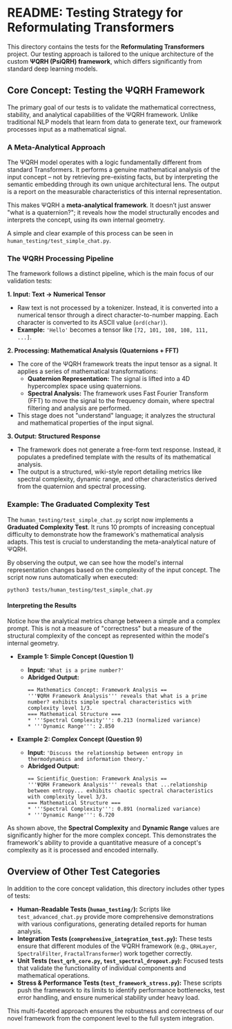 # README: Testing Strategy for Reformulating Transformers

This directory contains the tests for the **Reformulating Transformers** project. Our testing approach is tailored to the unique architecture of the custom **ΨQRH (PsiQRH) framework**, which differs significantly from standard deep learning models.

## Core Concept: Testing the ΨQRH Framework

The primary goal of our tests is to validate the mathematical correctness, stability, and analytical capabilities of the ΨQRH framework. Unlike traditional NLP models that learn from data to generate text, our framework processes input as a mathematical signal.

### A Meta-Analytical Approach

The ΨQRH model operates with a logic fundamentally different from standard Transformers. It performs a genuine mathematical analysis of the input concept – not by retrieving pre-existing facts, but by interpreting the semantic embedding through its own unique architectural lens. The output is a report on the measurable characteristics of this internal representation.

This makes ΨQRH a **meta-analytical framework**. It doesn’t just answer "what is a quaternion?"; it reveals how the model structurally encodes and interprets the concept, using its own internal geometry.

A simple and clear example of this process can be seen in `human_testing/test_simple_chat.py`.

### The ΨQRH Processing Pipeline

The framework follows a distinct pipeline, which is the main focus of our validation tests:

**1. Input: Text → Numerical Tensor**
   - Raw text is not processed by a tokenizer. Instead, it is converted into a numerical tensor through a direct character-to-number mapping. Each character is converted to its ASCII value (`ord(char)`).
   - **Example:** `'Hello'` becomes a tensor like `[72, 101, 108, 108, 111, ...]`.

**2. Processing: Mathematical Analysis (Quaternions + FFT)**
   - The core of the ΨQRH framework treats the input tensor as a signal. It applies a series of mathematical transformations:
     - **Quaternion Representation:** The signal is lifted into a 4D hypercomplex space using quaternions.
     - **Spectral Analysis:** The framework uses Fast Fourier Transform (FFT) to move the signal to the frequency domain, where spectral filtering and analysis are performed.
   - This stage does not "understand" language; it analyzes the structural and mathematical properties of the input signal.

**3. Output: Structured Response**
   - The framework does not generate a free-form text response. Instead, it populates a predefined template with the results of its mathematical analysis.
   - The output is a structured, wiki-style report detailing metrics like spectral complexity, dynamic range, and other characteristics derived from the quaternion and spectral processing.

### Example: The Graduated Complexity Test

The `human_testing/test_simple_chat.py` script now implements a **Graduated Complexity Test**. It runs 10 prompts of increasing conceptual difficulty to demonstrate how the framework's mathematical analysis adapts. This test is crucial to understanding the meta-analytical nature of ΨQRH.

By observing the output, we can see how the model's internal representation changes based on the complexity of the input concept. The script now runs automatically when executed:

```bash
python3 tests/human_testing/test_simple_chat.py
```

#### Interpreting the Results

Notice how the analytical metrics change between a simple and a complex prompt. This is not a measure of "correctness" but a measure of the structural complexity of the concept as represented within the model's internal geometry.

- **Example 1: Simple Concept (Question 1)**
  - **Input:** `'What is a prime number?'`
  - **Abridged Output:**
    ```
    == Mathematics Concept: Framework Analysis ==
    '''ΨQRH Framework Analysis''' reveals that what is a prime number? exhibits simple spectral characteristics with complexity level 1/3.
    === Mathematical Structure ===
    * '''Spectral Complexity''': 0.213 (normalized variance)
    * '''Dynamic Range''': 2.850
    ```

- **Example 2: Complex Concept (Question 9)**
  - **Input:** `'Discuss the relationship between entropy in thermodynamics and information theory.'`
  - **Abridged Output:**
    ```
    == Scientific_Question: Framework Analysis ==
    '''ΨQRH Framework Analysis''' reveals that ...relationship between entropy... exhibits chaotic spectral characteristics with complexity level 3/3.
    === Mathematical Structure ===
    * '''Spectral Complexity''': 0.891 (normalized variance)
    * '''Dynamic Range''': 6.720
    ```

As shown above, the **Spectral Complexity** and **Dynamic Range** values are significantly higher for the more complex concept. This demonstrates the framework's ability to provide a quantitative measure of a concept's complexity as it is processed and encoded internally.

## Overview of Other Test Categories

In addition to the core concept validation, this directory includes other types of tests:

- **Human-Readable Tests (`human_testing/`):** Scripts like `test_advanced_chat.py` provide more comprehensive demonstrations with various configurations, generating detailed reports for human analysis.
- **Integration Tests (`comprehensive_integration_test.py`):** These tests ensure that different modules of the ΨQRH framework (e.g., `QRHLayer`, `SpectralFilter`, `FractalTransformer`) work together correctly.
- **Unit Tests (`test_qrh_core.py`, `test_spectral_dropout.py`):** Focused tests that validate the functionality of individual components and mathematical operations.
- **Stress & Performance Tests (`test_framework_stress.py`):** These scripts push the framework to its limits to identify performance bottlenecks, test error handling, and ensure numerical stability under heavy load.

This multi-faceted approach ensures the robustness and correctness of our novel framework from the component level to the full system integration.
